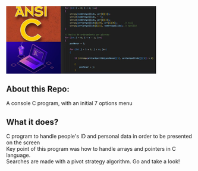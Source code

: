 <div style="display: flex;">
  <img src="https://github.com/AlvaroPersichini/P1_ANSI_C/blob/master/AnsiC-codigo.jpg" alt="Descripción de la imagen 1" style="width: 80%;" />
</div>

## About this Repo:  
A console C program, with an initial 7 options menu

## What it does?
C program to handle people's ID and personal data in order to be presented on the screen  
Key point of this program was how to handle arrays and pointers in C language.  
Searches are made with a pivot strategy algorithm. Go and take a look!
